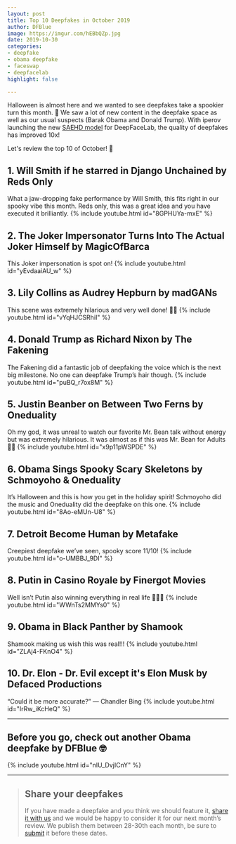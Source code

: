 ```yaml
---
layout: post
title: Top 10 Deepfakes in October 2019
author: DFBlue
image: https://imgur.com/hEBbQZp.jpg
date: 2019-10-30
categories:
- deepfake
- obama deepfake
- faceswap
- deepfacelab
highlight: false

---
```

Halloween is almost here and we wanted to see deepfakes take a spookier turn this month. 🎃
We saw a lot of new content in the deepfake space as well as our usual suspects (Barak Obama and Donald Trump). With iperov launching the new [SAEHD model](https://pub.dfblue.com/pub/2019-10-25-deepfacelab-tutorial) for DeepFaceLab, the quality of deepfakes has improved 10x!

Let's review the top 10 of October! 👻

## 1. Will Smith if he starred in Django Unchained by Reds Only
What a jaw-dropping fake performance by Will Smith, this fits right in our spooky vibe this month. Reds only, this was a great idea and you have executed it brilliantly.
{% include youtube.html id="8GPHUYa-mxE" %}

## 2. The Joker Impersonator Turns Into The Actual Joker Himself by MagicOfBarca
This Joker impersonation is spot on! 
{% include youtube.html id="yEvdaaiAU_w" %}

## 3. Lily Collins as Audrey Hepburn by madGANs
This scene was extremely hilarious and very well done! 💪🏻
{% include youtube.html id="vYqHJCSRhiI" %}

## 4. Donald Trump as Richard Nixon by The Fakening
The Fakening did a fantastic job of deepfaking the voice which is the next big milestone. No one can deepfake Trump’s hair though.
{% include youtube.html id="puBQ_r7ox8M" %}

## 5. Justin Beanber on Between Two Ferns by Oneduality
Oh my god, it was unreal to watch our favorite Mr. Bean talk without energy but was extremely hilarious. It was almost as if this was Mr. Bean for Adults 🍃🤐
{% include youtube.html id="x9p11pWSPDE" %}

## 6. Obama Sings Spooky Scary Skeletons by Schmoyoho & Oneduality
It’s Halloween and this is how you get in the holiday spirit! Schmoyoho did the music and Oneduality did the deepfake on this one.
{% include youtube.html id="8Ao-eMUn-U8" %}

## 7. Detroit Become Human by Metafake
Creepiest deepfake we’ve seen, spooky score 11/10!
{% include youtube.html id="o-UMBBJ_9DI" %}

## 8. Putin in Casino Royale by Finergot Movies
Well isn’t Putin also winning everything in real life 💁🏻‍♀️
{% include youtube.html id="WWnTs2MMYs0" %}

## 9. Obama in Black Panther by Shamook
Shamook making us wish this was real!!!
{% include youtube.html id="ZLAj4-FKnO4" %}

## 10. Dr. Elon - Dr. Evil except it's Elon Musk by Defaced Productions
“Could it be more accurate?” — Chandler Bing
{% include youtube.html id="IrRw_iKcHeQ" %}

-----

## Before you go, check out another Obama deepfake by DFBlue 🤓
{% include youtube.html id="nIU_DvjICnY" %}

-----

> ## Share your deepfakes
> If you have made a deepfake and you think we should feature it, [share it with us](https://dfblue.com/#submit-deepfake) and we would be happy to consider it for our next month’s review. We publish them between 28-30th each month, be sure to [submit](https://dfblue.com/#submit-deepfake) it before these dates.